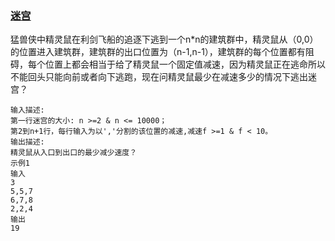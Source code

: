 ### [迷宫](<https://www.nowcoder.com/practice/6171d3a8748248248c21a3c8f330396d?tpId=149&&tqId=33976&rp=1&ru=/ta/exam-bilibili&qru=/ta/exam-bilibili/question-ranking>)

猛兽侠中精灵鼠在利剑飞船的追逐下逃到一个n*n的建筑群中，精灵鼠从（0,0）的位置进入建筑群，建筑群的出口位置为（n-1,n-1），建筑群的每个位置都有阻碍，每个位置上都会相当于给了精灵鼠一个固定值减速，因为精灵鼠正在逃命所以不能回头只能向前或者向下逃跑，现在问精灵鼠最少在减速多少的情况下逃出迷宫？

```
输入描述:
第一行迷宫的大小: n >=2 & n <= 10000；
第2到n+1行，每行输入为以','分割的该位置的减速,减速f >=1 & f < 10。
输出描述:
精灵鼠从入口到出口的最少减少速度？
示例1
输入
3
5,5,7
6,7,8
2,2,4
输出
19
```

#### 
